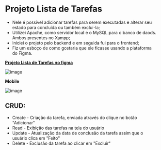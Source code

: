 <h1>Projeto Lista de Tarefas</h1>

<ul>
  <li>Nele é possível adicionar tarefas para serem executadas e alterar seu estado para concluída ou também excluí-la;</li>
  <li>Utilizei Apache, como servidor local e o MySQL para o banco de daods. Ambos presentes no Xampp;</li>
  <li>Iniciei o projeto pelo backend e em seguida fui para o frontend;</li>
  <li>Fiz um esboço de como gostaria que ele ficasse usando a plataforma do Figma.</li>
</ul>

<a href="https://www.figma.com/file/pKgmr92nUgW05eVKAiEpTI/Lista-de-tarefas-(Copy)?type=design&node-id=0%3A1&mode=design&t=NPaq82jMcXy4nImf-1" target="_blank"><b>Projeto Lista de Tarefas no figma</b></a>


![image](https://github.com/milena-juliao/Lista-de-tarefas/assets/84363761/fa1b3ba6-c394-4f29-88c4-37e5220eba02)

<b>Mobile</b>
</br>

![image](https://github.com/milena-juliao/Lista-de-tarefas/assets/84363761/b96aeec0-3ad8-492b-9657-801f724fb27a=100x200)

<h2>CRUD:</h2>
<ul>
  <li>Create - Criação da tarefa, enviada através do clique no botão "Adicionar"</li>
  <li>Read - Exibição das tarefas na tela do usuário</li>
  <li>Update - Atualização da data de conclusão da tarefa assim que o usuário clica em "Feito"</li>
  <li>Delete - Exclusão da tarefa ao clicar em "Excluir"</li>
</ul>


